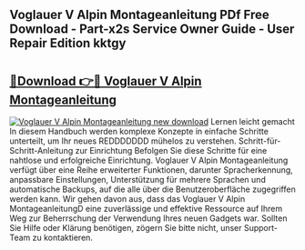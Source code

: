 ## Voglauer V Alpin Montageanleitung PDf Free Download - Part-x2s Service Owner Guide - User Repair Edition kktgy

# <h2><a href="http://df712u.blite.top/?on=Voglauer+V+Alpin+Montageanleitung">🔗Download 👉🔴 Voglauer V Alpin Montageanleitung</a></h2>

[![Voglauer V Alpin Montageanleitung new download](https://i.imgur.com/lujVjoI.png)](http://df712u.blite.top/?on=Voglauer+V+Alpin+Montageanleitung)
Lernen leicht gemacht In diesem Handbuch werden komplexe Konzepte in einfache Schritte unterteilt, um Ihr neues REDDDDDDD mühelos zu verstehen. Schritt-für-Schritt-Anleitung zur Einrichtung Befolgen Sie diese Schritte für eine nahtlose und erfolgreiche Einrichtung. Voglauer V Alpin Montageanleitung verfügt über eine Reihe erweiterter Funktionen, darunter Spracherkennung, anpassbare Einstellungen, Unterstützung für mehrere Sprachen und automatische Backups, auf die alle über die Benutzeroberfläche zugegriffen werden kann. Wir gehen davon aus, dass das Voglauer V Alpin MontageanleitungD eine zuverlässige und effektive Ressource auf Ihrem Weg zur Beherrschung der Verwendung Ihres neuen Gadgets war. Sollten Sie Hilfe oder Klärung benötigen, zögern Sie bitte nicht, unser Support-Team zu kontaktieren.
